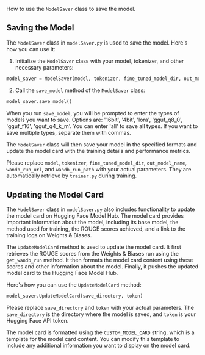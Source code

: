 How to use the `ModelSaver` class to save the model.


## Saving the Model

The `ModelSaver` class in `modelSaver.py` is used to save the model. Here's how you can use it:

1. Initialize the `ModelSaver` class with your model, tokenizer, and other necessary parameters:

```python
model_saver = ModelSaver(model, tokenizer, fine_tuned_model_dir, out_model_name, wandb_run_url, wandb_run_path)
```

2. Call the `save_model` method of the `ModelSaver` class:

```python
model_saver.save_model()
```

When you run `save_model`, you will be prompted to enter the types of models you want to save. Options are: '16bit', '4bit', 'lora', 'gguf_q8_0', 'gguf_f16', 'gguf_q4_k_m'. You can enter 'all' to save all types. If you want to save multiple types, separate them with commas.

The `ModelSaver` class will then save your model in the specified formats and update the model card with the training details and performance metrics.

Please replace `model`, `tokenizer`, `fine_tuned_model_dir`, `out_model_name`, `wandb_run_url`, and `wandb_run_path` with your actual parameters. They are automatically retrieve by `trainer.py` during training.


## Updating the Model Card

The `ModelSaver` class in `modelSaver.py` also includes functionality to update the model card on Hugging Face Model Hub. The model card provides important information about the model, including its base model, the method used for training, the ROUGE scores achieved, and a link to the training logs on Weights & Biases.

The `UpdateModelCard` method is used to update the model card. It first retrieves the ROUGE scores from the Weights & Biases run using the `get_wandb_run` method. It then formats the model card content using these scores and other information about the model. Finally, it pushes the updated model card to the Hugging Face Model Hub.

Here's how you can use the `UpdateModelCard` method:

```python
model_saver.UpdateModelCard(save_directory, token)
```

Please replace `save_directory` and `token` with your actual parameters. The `save_directory` is the directory where the model is saved, and `token` is your Hugging Face API token.

The model card is formatted using the `CUSTOM_MODEL_CARD` string, which is a template for the model card content. You can modify this template to include any additional information you want to display on the model card.

